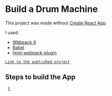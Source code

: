 # Build a Drum Machine

This project was made without [Create React App](https://github.com/facebook/create-react-app).

I used:
- [Webpack 4](https://webpack.js.org/)
- [Babel](https://babeljs.io/)
- [html-webpack-plugin](https://github.com/jantimon/html-webpack-plugin)

[`Link to the published project`](https://natcancein.github.io/drum-machine/)

## Steps to build the App

1. 